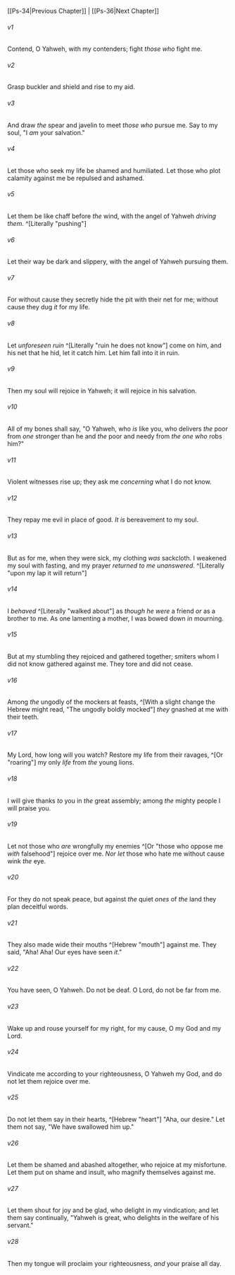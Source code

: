﻿---
aliases:
  - Psalms 35
---

[[Ps-34|Previous Chapter]] | [[Ps-36|Next Chapter]]

###### v1
Contend, O Yahweh, with my contenders;
fight _those who_ fight me.

###### v2
Grasp buckler and shield
and rise to my aid.

###### v3
And draw _the_ spear and javelin to meet _those who_ pursue me.
Say to my soul, "I _am_ your salvation."

###### v4
Let those who seek my life be shamed and humiliated.
Let those who plot calamity against me be repulsed and ashamed.

###### v5
Let them be like chaff before _the_ wind,
with the angel of Yahweh _driving them_. ^[Literally "pushing"]

###### v6
Let their way be dark and slippery,
with the angel of Yahweh pursuing them.

###### v7
For without cause they secretly hide the pit with their net for me;
without cause they dug _it_ for my life.

###### v8
Let _unforeseen ruin_ ^[Literally "ruin he does not know"] come on him,
and his net that he hid, let it catch him.
Let him fall into it in ruin.

###### v9
Then my soul will rejoice in Yahweh;
it will rejoice in his salvation.

###### v10
All of my bones shall say, "O Yahweh, who _is_ like you,
who delivers _the_ poor from _one_ stronger than he
and _the_ poor and needy from _the one who_ robs him?"

###### v11
Violent witnesses rise up;
they ask me _concerning_ what I do not know.

###### v12
They repay me evil in place of good.
_It is_ bereavement to my soul.

###### v13
But as for me, when they were sick, my clothing _was_ sackcloth.
I weakened my soul with fasting,
and my prayer _returned to me unanswered_. ^[Literally "upon my lap it will return"]

###### v14
I _behaved_ ^[Literally "walked about"] as _though he were_ a friend _or_ as a brother to me.
As one lamenting a mother, I was bowed down _in_ mourning.

###### v15
But at my stumbling they rejoiced and gathered together;
smiters whom I did not know gathered against me.
They tore and did not cease.

###### v16
Among _the_ ungodly of the mockers at feasts, ^[With a slight change the Hebrew might read, "The ungodly boldly mocked"]
_they_ gnashed at me with their teeth.

###### v17
My Lord, how long will you watch?
Restore my life from their ravages, ^[Or "roaring"]
my only _life_ from _the_ young lions.

###### v18
I will give thanks _to_ you in _the_ great assembly;
among _the_ mighty people I will praise you.

###### v19
Let not those who _are_ wrongfully my enemies ^[Or "those who oppose me _with_ falsehood"] rejoice over me.
_Nor let_ those who hate me without cause wink _the_ eye.

###### v20
For they do not speak peace,
but against _the_ quiet _ones_ of _the_ land
they plan deceitful words.

###### v21
They also made wide their mouths ^[Hebrew "mouth"] against me.
They said, "Aha! Aha!
Our eyes have seen _it_."

###### v22
You have seen, O Yahweh. Do not be deaf.
O Lord, do not be far from me.

###### v23
Wake up and rouse yourself for my right,
for my cause, O my God and my Lord.

###### v24
Vindicate me according to your righteousness,
O Yahweh my God,
and do not let them rejoice over me.

###### v25
Do not let them say in their hearts, ^[Hebrew "heart"] "Aha, our desire."
Let them not say, "We have swallowed him up."

###### v26
Let them be shamed and abashed altogether,
who rejoice at my misfortune.
Let them put on shame and insult,
who magnify themselves against me.

###### v27
Let them shout for joy and be glad,
who delight in my vindication;
and let them say continually, "Yahweh is great,
who delights in the welfare of his servant."

###### v28
Then my tongue will proclaim your righteousness,
_and_ your praise all day.